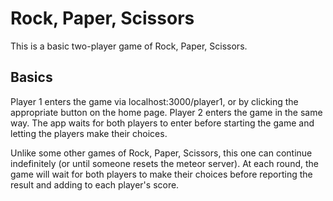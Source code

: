 # Rock, Paper, Scissors

This is a basic two-player game of Rock, Paper, Scissors.

## Basics

Player 1 enters the game via localhost:3000/player1, or by clicking the appropriate button on the home page. Player 2 enters the game in the same way. The app waits for both players to enter before starting the game and letting the players make their choices.

Unlike some other games of Rock, Paper, Scissors, this one can continue indefinitely (or until someone resets the meteor server). At each round, the game will wait for both players to make their choices before reporting the result and adding to each player's score.